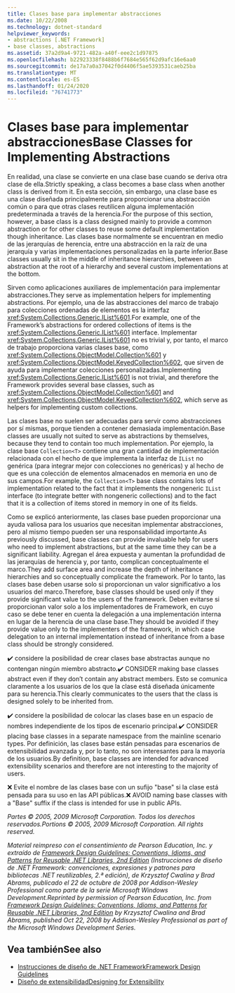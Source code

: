 ```yaml
---
title: Clases base para implementar abstracciones
ms.date: 10/22/2008
ms.technology: dotnet-standard
helpviewer_keywords:
- abstractions [.NET Framework]
- base classes, abstractions
ms.assetid: 37a2d9a4-9721-482a-a40f-eee2c1d97875
ms.openlocfilehash: b22923338f8488b6f7684e565f62d9afc16e6aa0
ms.sourcegitcommit: de17a7a0a37042f0d4406f5ae5393531caeb25ba
ms.translationtype: MT
ms.contentlocale: es-ES
ms.lasthandoff: 01/24/2020
ms.locfileid: "76741773"
---
```

# <a name="base-classes-for-implementing-abstractions"></a><span data-ttu-id="d6390-102">Clases base para implementar abstracciones</span><span class="sxs-lookup"><span data-stu-id="d6390-102">Base Classes for Implementing Abstractions</span></span>
<span data-ttu-id="d6390-103">En realidad, una clase se convierte en una clase base cuando se deriva otra clase de ella.</span><span class="sxs-lookup"><span data-stu-id="d6390-103">Strictly speaking, a class becomes a base class when another class is derived from it.</span></span> <span data-ttu-id="d6390-104">En esta sección, sin embargo, una clase base es una clase diseñada principalmente para proporcionar una abstracción común o para que otras clases reutilicen alguna implementación predeterminada a través de la herencia.</span><span class="sxs-lookup"><span data-stu-id="d6390-104">For the purpose of this section, however, a base class is a class designed mainly to provide a common abstraction or for other classes to reuse some default implementation though inheritance.</span></span> <span data-ttu-id="d6390-105">Las clases base normalmente se encuentran en medio de las jerarquías de herencia, entre una abstracción en la raíz de una jerarquía y varias implementaciones personalizadas en la parte inferior.</span><span class="sxs-lookup"><span data-stu-id="d6390-105">Base classes usually sit in the middle of inheritance hierarchies, between an abstraction at the root of a hierarchy and several custom implementations at the bottom.</span></span>

 <span data-ttu-id="d6390-106">Sirven como aplicaciones auxiliares de implementación para implementar abstracciones.</span><span class="sxs-lookup"><span data-stu-id="d6390-106">They serve as implementation helpers for implementing abstractions.</span></span> <span data-ttu-id="d6390-107">Por ejemplo, una de las abstracciones del marco de trabajo para colecciones ordenadas de elementos es la interfaz <xref:System.Collections.Generic.IList%601>.</span><span class="sxs-lookup"><span data-stu-id="d6390-107">For example, one of the Framework’s abstractions for ordered collections of items is the <xref:System.Collections.Generic.IList%601> interface.</span></span> <span data-ttu-id="d6390-108">Implementar <xref:System.Collections.Generic.IList%601> no es trivial y, por tanto, el marco de trabajo proporciona varias clases base, como <xref:System.Collections.ObjectModel.Collection%601> y <xref:System.Collections.ObjectModel.KeyedCollection%602>, que sirven de ayuda para implementar colecciones personalizadas.</span><span class="sxs-lookup"><span data-stu-id="d6390-108">Implementing <xref:System.Collections.Generic.IList%601> is not trivial, and therefore the Framework provides several base classes, such as <xref:System.Collections.ObjectModel.Collection%601> and <xref:System.Collections.ObjectModel.KeyedCollection%602>, which serve as helpers for implementing custom collections.</span></span>

 <span data-ttu-id="d6390-109">Las clases base no suelen ser adecuadas para servir como abstracciones por sí mismas, porque tienden a contener demasiada implementación.</span><span class="sxs-lookup"><span data-stu-id="d6390-109">Base classes are usually not suited to serve as abstractions by themselves, because they tend to contain too much implementation.</span></span> <span data-ttu-id="d6390-110">Por ejemplo, la clase base `Collection<T>` contiene una gran cantidad de implementación relacionada con el hecho de que implementa la interfaz de `IList` no genérica (para integrar mejor con colecciones no genéricas) y al hecho de que es una colección de elementos almacenados en memoria en uno de sus campos.</span><span class="sxs-lookup"><span data-stu-id="d6390-110">For example, the `Collection<T>` base class contains lots of implementation related to the fact that it implements the nongeneric `IList` interface (to integrate better with nongeneric collections) and to the fact that it is a collection of items stored in memory in one of its fields.</span></span>

 <span data-ttu-id="d6390-111">Como se explicó anteriormente, las clases base pueden proporcionar una ayuda valiosa para los usuarios que necesitan implementar abstracciones, pero al mismo tiempo pueden ser una responsabilidad importante.</span><span class="sxs-lookup"><span data-stu-id="d6390-111">As previously discussed, base classes can provide invaluable help for users who need to implement abstractions, but at the same time they can be a significant liability.</span></span> <span data-ttu-id="d6390-112">Agregan el área expuesta y aumentan la profundidad de las jerarquías de herencia y, por tanto, complican conceptualmente el marco.</span><span class="sxs-lookup"><span data-stu-id="d6390-112">They add surface area and increase the depth of inheritance hierarchies and so conceptually complicate the framework.</span></span> <span data-ttu-id="d6390-113">Por lo tanto, las clases base deben usarse solo si proporcionan un valor significativo a los usuarios del marco.</span><span class="sxs-lookup"><span data-stu-id="d6390-113">Therefore, base classes should be used only if they provide significant value to the users of the framework.</span></span> <span data-ttu-id="d6390-114">Deben evitarse si proporcionan valor solo a los implementadores de Framework, en cuyo caso se debe tener en cuenta la delegación a una implementación interna en lugar de la herencia de una clase base.</span><span class="sxs-lookup"><span data-stu-id="d6390-114">They should be avoided if they provide value only to the implementers of the framework, in which case delegation to an internal implementation instead of inheritance from a base class should be strongly considered.</span></span>

 <span data-ttu-id="d6390-115">✔️ considere la posibilidad de crear clases base abstractas aunque no contengan ningún miembro abstracto.</span><span class="sxs-lookup"><span data-stu-id="d6390-115">✔️ CONSIDER making base classes abstract even if they don’t contain any abstract members.</span></span> <span data-ttu-id="d6390-116">Esto se comunica claramente a los usuarios de los que la clase está diseñada únicamente para su herencia.</span><span class="sxs-lookup"><span data-stu-id="d6390-116">This clearly communicates to the users that the class is designed solely to be inherited from.</span></span>

 <span data-ttu-id="d6390-117">✔️ considere la posibilidad de colocar las clases base en un espacio de nombres independiente de los tipos de escenario principal.</span><span class="sxs-lookup"><span data-stu-id="d6390-117">✔️ CONSIDER placing base classes in a separate namespace from the mainline scenario types.</span></span> <span data-ttu-id="d6390-118">Por definición, las clases base están pensadas para escenarios de extensibilidad avanzada y, por lo tanto, no son interesantes para la mayoría de los usuarios.</span><span class="sxs-lookup"><span data-stu-id="d6390-118">By definition, base classes are intended for advanced extensibility scenarios and therefore are not interesting to the majority of users.</span></span>

 <span data-ttu-id="d6390-119">❌ Evite el nombre de las clases base con un sufijo "base" si la clase está pensada para su uso en las API públicas.</span><span class="sxs-lookup"><span data-stu-id="d6390-119">❌ AVOID naming base classes with a "Base" suffix if the class is intended for use in public APIs.</span></span>

 <span data-ttu-id="d6390-120">*Partes © 2005, 2009 Microsoft Corporation. Todos los derechos reservados.*</span><span class="sxs-lookup"><span data-stu-id="d6390-120">*Portions © 2005, 2009 Microsoft Corporation. All rights reserved.*</span></span>

 <span data-ttu-id="d6390-121">*Material reimpreso con el consentimiento de Pearson Education, Inc. y extraído de [Framework Design Guidelines: Conventions, Idioms, and Patterns for Reusable .NET Libraries, 2nd Edition](https://www.informit.com/store/framework-design-guidelines-conventions-idioms-and-9780321545619) (Instrucciones de diseño de .NET Framework: convenciones, expresiones y patrones para bibliotecas .NET reutilizables, 2.ª edición), de Krzysztof Cwalina y Brad Abrams, publicado el 22 de octubre de 2008 por Addison-Wesley Professional como parte de la serie Microsoft Windows Development.*</span><span class="sxs-lookup"><span data-stu-id="d6390-121">*Reprinted by permission of Pearson Education, Inc. from [Framework Design Guidelines: Conventions, Idioms, and Patterns for Reusable .NET Libraries, 2nd Edition](https://www.informit.com/store/framework-design-guidelines-conventions-idioms-and-9780321545619) by Krzysztof Cwalina and Brad Abrams, published Oct 22, 2008 by Addison-Wesley Professional as part of the Microsoft Windows Development Series.*</span></span>

## <a name="see-also"></a><span data-ttu-id="d6390-122">Vea también</span><span class="sxs-lookup"><span data-stu-id="d6390-122">See also</span></span>

- [<span data-ttu-id="d6390-123">Instrucciones de diseño de .NET Framework</span><span class="sxs-lookup"><span data-stu-id="d6390-123">Framework Design Guidelines</span></span>](../../../docs/standard/design-guidelines/index.md)
- [<span data-ttu-id="d6390-124">Diseño de extensibilidad</span><span class="sxs-lookup"><span data-stu-id="d6390-124">Designing for Extensibility</span></span>](../../../docs/standard/design-guidelines/designing-for-extensibility.md)
